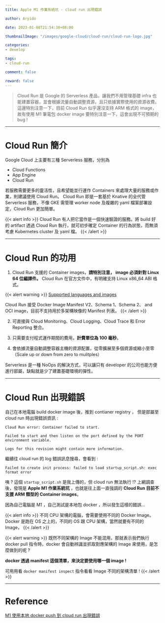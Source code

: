 ```yaml
---
title: Apple M1 作業系統坑 - cloud run 出現錯誤

author: Aryido

date: 2023-01-08T21:54:38+08:00

thumbnailImage: "/images/google-cloud/cloud-run/cloud-run-logo.jpg"

categories:
- develop

tags:
- cloud-run

comment: false

reward: false
---
```

<!--BODY-->
> Cloud Run 是 Google 的 Serverless 產品，讓我們不用管理基礎 infra 也能建置容器，並會根據流量自動調整資源，且只依據實際使用的資源收費。 這邊特別注意一下，目前 Cloud Run 似乎還沒支持 ARM 格式的 image，故有使用 M1 筆電包 docker image 要特別注意一下，這會出現不可預期的 bug !

<!--more-->

---
# Cloud Run 簡介
Google Cloud 上主要有三種 Serverless 服務，分別為
- Cloud Functions
- App Engine
- Cloud Run

若服務需要更多的靈活性，且希望能並行運作 Containers 來處理大量的服務或作業，則建議使用 Cloud Run。 Cloud Run 即是一套基於 Knative 的全代管 Serverless 服務，不像 GKE 需管理 worker node 及複雜的 yaml 檔案部署設定，Cloud Run 更加簡單。

{{< alert info >}}
Cloud Run 有人把它當作是一個快速驗證的服務。將 build 好的 artifact 透過 Cloud Run 執行，就可初步確定 Container 的行為狀態，而無須考慮 Kubernetes cluster 及 yaml 檔。
{{< /alert >}}

---

# Cloud Run 的功用
1. Cloud Run 支援的 Container images，**請特別注意， image 必須針對 Linux 64 位編譯件。** Cloud Run  在官方文件中，有明確支持 Linux x86_64 ABI 格式。

{{< alert warning >}}
[Supported languages and images](https://cloud.google.com/run/docs/container-contract#languages)

Cloud Run 接受 Docker Image Manifest V2、Schema 1、Schema 2、 and OCI image，目前不支持用於多架構映像的 Manifest 列表。
{{< /alert >}}

2. 可直接與 Cloud Monitoring、Cloud Logging、Cloud Trace 和 Error Reporting 整合。

3. 只需要支付程式運作期間的費用，**計費單位為 100 毫秒**。

4. 會依據流量自動調整容器主機的資源配置，從零擴展至多個資源或縮小至零（Scale up or down from zero to mulitples）

Serverless 是一種 NoOps 的解決方式，可以讓只有 developer 的公司也能方便進行部屬，缺點就是少了建置基礎環境的彈性。

---

# Cloud Run 出現錯誤
自己在本地電腦 build docker image 後，推到 contianer registry ， 但是部屬至 cloud run 時出現錯誤資訊 :
```
Cloud Run error: Container failed to start.

Failed to start and then listen on the port defined by the PORT environment variable.

Logs for this revision might contain more information.
```
繼續往 cloud run 的 log 錯誤訊息搜尋，會看到 :
```
Failed to create init process: failed to load startup_script.sh: exec format error
```
咦 ? 這個 ```startup_script.sh``` 是我上傳的，但 cloud run 無法執行 !?  上網調查後，發現是 **Apple M1 作業系統坑** ，也就是往上面一直強調的 **Cloud Run 目前不支援 ARM 類型的 Container images**。

因為自己電腦是 M1 ，自己測試是本地包 docker ，所以發生這樣的錯誤...

{{< alert info >}}
不同 CPU 架構的電腦，會需要使用不同的 Docker Image。 Docker 是跑在 OS 之上的，不同的 OS 跟 CPU 架構，當然就要有不同的 Image，
{{< /alert >}}

{{< alert warning >}}
既然不同架構的 Image 不能混用，那就表示我們執行 docker pull 指令時，docker 會自動辨識並抓取對應架構的 Image 來使用，是怎麼做到的呢 ?

**docker 透過 manifest 這個清單，來決定要使用哪一個 image !**

可用用看 ```docker manifest inspect``` 指令看看 Image 不同的架構清單 !
{{< /alert >}}

---
# Reference
[M1 使用本地 docker push 到 cloud run 出現錯誤](https://penueling.com/%e7%b7%9a%e4%b8%8a%e5%ad%b8%e7%bf%92/m1-%e4%bd%bf%e7%94%a8%e6%9c%ac%e5%9c%b0-docker-push-%e5%88%b0-cloud-run-%e5%87%ba%e7%8f%be%e9%8c%af%e8%aa%a4/)